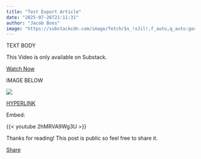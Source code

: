 ```yaml
---
title: "Test Export Article"
date: "2025-07-26T21:11:31"
author: "Jacob Boes"
image: "https://substackcdn.com/image/fetch/$s_!xJil!,f_auto,q_auto:good,fl_progressive:steep/https%3A%2F%2Fsubstack-post-media.s3.amazonaws.com%2Fpublic%2Fimages%2F46827344-9921-4d3b-9d0c-3b7911df3843_1100x733.jpeg"
---
```

<p>
 TEXT BODY
</p>
<div class="captioned-button-wrap">
 <div class="preamble">
  <p class="cta-caption">
   This Video is only available on Substack.
  </p>
 </div>
 <p class="button-wrapper">
  <a class="button primary" href="https://jacobboes.substack.com/p/test-export-article">
   <span>Watch Now</span>
  </a>
 </p>
</div>
<p>
</p>
<p>
 IMAGE BELOW
</p>
<p> <img src="https://substackcdn.com/image/fetch/$s_!xJil!,f_auto,q_auto:good,fl_progressive:steep/https%3A%2F%2Fsubstack-post-media.s3.amazonaws.com%2Fpublic%2Fimages%2F46827344-9921-4d3b-9d0c-3b7911df3843_1100x733.jpeg" </p>
<p>
 <a href="https://youtu.be/2hMRVA9Wg3U?si=IRiKBeIRremnvZEw">
  HYPERLINK
 </a>
</p>
<p>
 Embed:
</p>
{{< youtube 2hMRVA9Wg3U >}}
<div class="captioned-button-wrap" data-attrs='{"url":"https://jacobboes.substack.com/p/test-export-article?utm_source=substack&utm_medium=email&utm_content=share&action=share","text":"Share"}' data-component-name="CaptionedButtonToDOM">
 <div class="preamble">
  <p class="cta-caption">
   Thanks for reading! This post is public so feel free to share it.
  </p>
 </div>
 <p class="button-wrapper" data-attrs='{"url":"https://jacobboes.substack.com/p/test-export-article?utm_source=substack&utm_medium=email&utm_content=share&action=share","text":"Share"}' data-component-name="ButtonCreateButton">
  <a class="button primary" href="https://jacobboes.substack.com/p/test-export-article?utm_source=substack&utm_medium=email&utm_content=share&action=share">
   <span>
    Share
   </span>
  </a>
 </p>
</div>